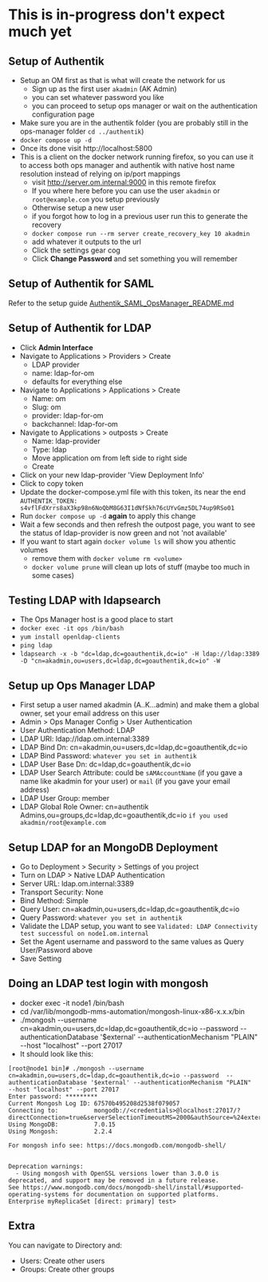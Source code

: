 # This is in-progress don't expect much yet

## Setup of Authentik

- Setup an OM first as that is what will create the network for us
  - Sign up as the first user `akadmin` (AK Admin)
  - you can set whatever password you like
  - you can proceed to setup ops manager or wait on the authentication configuration page
- Make sure you are in the authentik folder (you are probably still in the ops-manager folder `cd ../authentik`)
- `docker compose up -d`
- Once its done visit http://localhost:5800
- This is a client on the docker network running firefox, so you can use it to access both ops manager and authentik with native host name resolution instead of relying on ip/port mappings
  - visit http://server.om.internal:9000 in this remote firefox
  - If you where here before you can use the user `akadmin` or `root@example.com` you setup previously
  - Otherwise setup a new user
  - if you forgot how to log in a previous user run this to generate the recovery
  - `docker compose run --rm server create_recovery_key 10 akadmin`
  - add whatever it outputs to the url
  - Click the settings gear cog
  - Click **Change Password** and set something you will remember

## Setup of Authentik for SAML

Refer to the setup guide [Authentik_SAML_OpsManager_README.md](/authentik/AUTHENTIK_SAML_README.md)

## Setup of Authentik for LDAP

- Click **Admin Interface**
- Navigate to Applications > Providers  > Create
  - LDAP provider
  - name: ldap-for-om
  - defaults for everything else
- Navigate to Applications > Applications  > Create
  - Name: om
  - Slug: om
  - provider: ldap-for-om
  - backchannel: ldap-for-om
- Navigate to Applications > outposts  > Create
  - Name: ldap-provider
  - Type: ldap
  - Move application om from left side to right side
  - Create
- Click on your new ldap-provider 'View Deployment Info'
- Click to copy token
- Update the docker-compose.yml file with this token, its near the end `AUTHENTIK_TOKEN: s4vflFdXrrs8aX3kp98n6NoQbM8G63I1dNfSkh76cUYvGmz5DL74up9RSo01`
- Run `docker compose up -d` **again** to apply this change
- Wait a few seconds and then refresh the outpost page, you want to see the status of ldap-provider is now green and not 'not available'
- If you want to start again `docker volume ls` will show you athentic volumes
  - remove them with `docker volume rm <volume>`
  - `docker volume prune` will clean up lots of stuff (maybe too much in some cases)

## Testing LDAP with ldapsearch

- The Ops Manager host is a good place to start
- `docker exec -it ops /bin/bash`
- `yum install openldap-clients`
- `ping ldap`
- `ldapsearch -x -b "dc=ldap,dc=goauthentik,dc=io" -H ldap://ldap:3389 -D "cn=akadmin,ou=users,dc=ldap,dc=goauthentik,dc=io" -W`

## Setup up Ops Manager LDAP

- First setup a user named akadmin (A..K...admin) and make them a global owner, set your email address on this user
- Admin > Ops Manager Config > User Authentication
- User Authentication Method: LDAP
- LDAP URI: ldap://ldap.om.internal:3389
- LDAP Bind Dn: cn=akadmin,ou=users,dc=ldap,dc=goauthentik,dc=io
- LDAP Bind Password: `whatever you set in authentik`
- LDAP User Base Dn: dc=ldap,dc=goauthentik,dc=io
- LDAP User Search Attribute: could be `sAMAccountName` (if you gave a name like akadmin for your user) or `mail` (if you gave your email address)
- LDAP User Group: member
- LDAP Global Role Owner: cn=authentik Admins,ou=groups,dc=ldap,dc=goauthentik,dc=io `if you used akadmin/root@example.com`

## Setup LDAP for an MongoDB Deployment

- Go to Deployment > Security > Settings of you project
- Turn on LDAP > Native LDAP Authentication
- Server URL: ldap.om.internal:3389
- Transport Security: None
- Bind Method: Simple
- Query User: cn=akadmin,ou=users,dc=ldap,dc=goauthentik,dc=io
- Query Password: `whatever you set in authentik`
- Validate the LDAP setup, you want to see `Validated: LDAP Connectivity test successful on node1.om.internal`
- Set the Agent username and password to the same values as Query User/Password above
- Save Setting

## Doing an LDAP test login with mongosh

- docker exec -it node1 /bin/bash
- cd /var/lib/mongodb-mms-automation/mongosh-linux-x86-x.x.x/bin
- ./mongosh --username cn=akadmin,ou=users,dc=ldap,dc=goauthentik,dc=io --password  --authenticationDatabase '$external' --authenticationMechanism "PLAIN"  --host "localhost" --port 27017
- It should look like this:

```console
[root@node1 bin]# ./mongosh --username cn=akadmin,ou=users,dc=ldap,dc=goauthentik,dc=io --password  --authenticationDatabase '$external' --authenticationMechanism "PLAIN"  --host "localhost" --port 27017
Enter password: *********
Current Mongosh Log ID: 67570b495208d2538f079057
Connecting to:          mongodb://<credentials>@localhost:27017/?directConnection=true&serverSelectionTimeoutMS=2000&authSource=%24external&authMechanism=PLAIN&appName=mongosh+2.2.4
Using MongoDB:          7.0.15
Using Mongosh:          2.2.4

For mongosh info see: https://docs.mongodb.com/mongodb-shell/

 
Deprecation warnings:
  - Using mongosh with OpenSSL versions lower than 3.0.0 is deprecated, and support may be removed in a future release.
See https://www.mongodb.com/docs/mongodb-shell/install/#supported-operating-systems for documentation on supported platforms.
Enterprise myReplicaSet [direct: primary] test> 
```

## Extra

You can navigate to Directory and:

- Users: Create other users
- Groups: Create other groups
